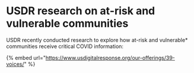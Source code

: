 # USDR research on at-risk and vulnerable communities

USDR recently conducted research to explore how at-risk and vulnerable\* communities receive critical COVID information:

{% embed url="https://www.usdigitalresponse.org/our-offerings/39-voices/" %}

